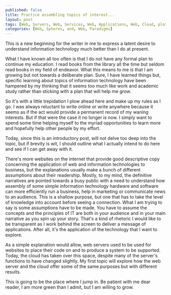 ```yaml
---
published: false
title: Practice assembling topics of interest...
layout: post
tags: [Web, Servers, Web, Services, Web, Applications, Web, Cloud, platforms, web, hosting, and, web, security., ]
categories: [Web, Spheres, and, Web, Paradigms]
---
```

This is a new beginning for the writer in me to express a latent desire to understand information technology much better than I do at present. 

What I have known all too often is that I do not have any formal plan to continue my education.  I read books from the library all the time but seldom read books in my field of endeavor.  What this means to me is that I am growing but not towards a deliberate plan.  Sure, I have learned things but, specific learning about topics of information technology have been hampered by my thinking that it seems too much like work and academic study rather than sticking with a plan that will help me grow.  

So it's with a little trepidation I plow ahead here and make up my rules as I go.  I was always reluctant to write online or write anywhere because it seems as if the act would provide a permanent record of my waning interests.  But if that were the case it no longer is now.  I simply want to spend some time helping myself to the myriad opportunities to learn more and hopefully help other people by my effort. 

Today, since this is an introductory post, will not delve too deep into the topic, but if brevity is wit, I should outline what I actually intend to do here and see if I can get away with it. 

There's more websites on the internet that provide good descriptive copy concerning the application of web and information technologies to business, but the explanations usually make a bunch of different assumptions about their readership.  Mostly, to my mind, the definitive narratives are pointed towards a busy public with a need to understand how assembly of some simple information technology hardware and software can more efficiently run a business, help in marketing or communicate news to an audience. 
This is a shallow purpose, but one that has to take the level of knowledge into account before seeing a connection.  What I am trying to say is some assumptions have to be made.  You have to assume the concepts and the principles of IT are both in your audience and in your main narrative as you spin up your story.  That's a kind of rhetoric I would like to be transparent as I work behind the screen to deliver a message of applications.  After all, it's the application of the technology that I want to explore. 

As a simple explanation would allow, web servers used to be used for websites to place their code on and to produce a system to be supported.  Today, the cloud has taken over this space, despite many of the server's functions to have changed slightly.  My first topic will explore how the web server and the cloud offer some of the same purposes but with different results.  

This is going to be the place where I jump in. Be patient with me dear reader, I am more green than I admit, but I am willing to grow.  